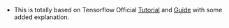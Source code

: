 - This is totally based on Tensorflow Official [Tutorial](https://www.tensorflow.org/tutorials) and [Guide](https://www.tensorflow.org/guide) with some added explanation.
